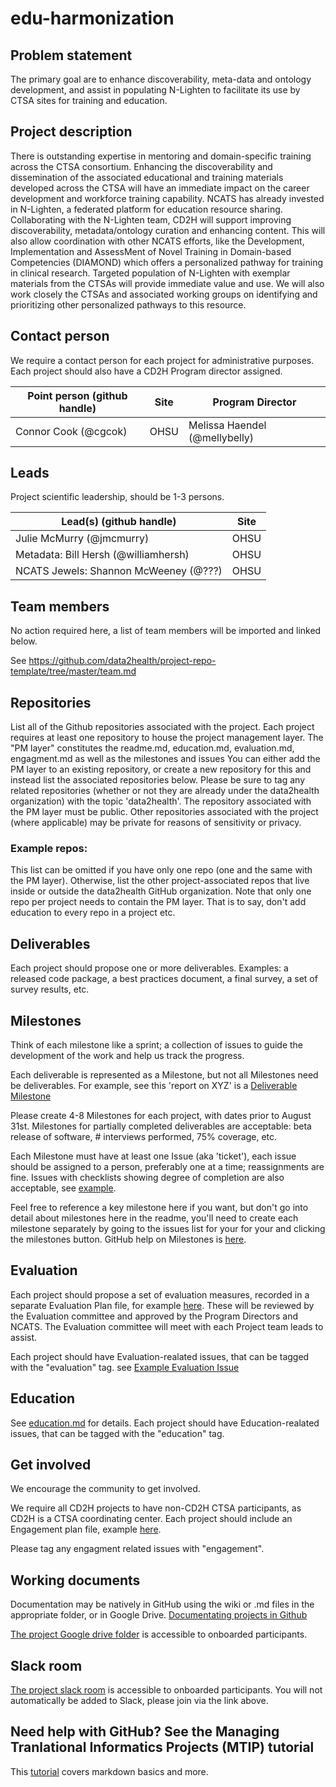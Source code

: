 # edu-harmonization

## Problem statement
The primary goal are to enhance discoverability, meta-data and ontology development,
and assist in populating N-Lighten to facilitate its use by CTSA sites for training and 
education. 


## Project description
There is outstanding expertise in mentoring and domain-specific training across the CTSA consortium. Enhancing the discoverability and dissemination of the associated educational and training materials developed across the CTSA will have an immediate impact on the career development and workforce training capability. NCATS has already invested in N-Lighten, a federated platform for education resource sharing. Collaborating with the N-Lighten team, CD2H will support improving discoverability, metadata/ontology curation and enhancing content. This will also allow coordination with other NCATS efforts, like the Development, Implementation and AssessMent of Novel Training in Domain-based Competencies (DIAMOND) which offers a personalized pathway for training in clinical research. Targeted population of N-Lighten with exemplar materials from the CTSAs will provide immediate value and use. We will also work closely the CTSAs and associated working groups on identifying and prioritizing other personalized pathways to this resource.


## Contact person

We require a contact person for each project for administrative purposes. Each project should also have a CD2H Program director assigned.

Point person (github handle) | Site | Program Director
----------|--------------|---------------
Connor Cook (@cgcok) | OHSU | Melissa Haendel (@mellybelly)



## Leads 

Project scientific leadership, should be 1-3 persons. 

Lead(s) (github handle) | Site
----------|--------------|
Julie McMurry (@jmcmurry) | OHSU 
Metadata: Bill Hersh (@williamhersh) | OHSU
NCATS Jewels: Shannon McWeeney (@???) | OHSU


## Team members 

No action required here, a list of team members will be imported and linked below.

See https://github.com/data2health/project-repo-template/tree/master/team.md

## Repositories

List all of the Github repositories associated with the project. Each project requires at least one repository to house the project management layer. The "PM layer" constitutes the readme.md, education.md, evaluation.md, engagment.md as well as the milestones and issues
You can either add the PM layer to an existing repository, or create a new repository for this and instead list the associated repositories below. Please be sure to tag any related repositories (whether or not they are already under the data2health organization) with the topic 'data2health'. The repository associated with the PM layer must be public. Other repositories associated with the project (where applicable) may be private for reasons of sensitivity or privacy. 

### Example repos:
This list can be omitted if you have only one repo (one and the same with the PM layer).
Otherwise, list the other project-associated repos that live inside or outside the data2health GitHub organization.
Note that only one repo per project needs to contain the PM layer. That is to say, don't add education to every repo in a project etc.

## Deliverables
Each project should propose one or more deliverables. Examples: a released code package, a best practices document, a final survey, a set of survey results, etc.

## Milestones 

Think of each milestone like a sprint; a collection of issues to guide the development of the work and help us track the progress.

Each deliverable is represented as a Milestone, but not all Milestones need be deliverables. For example, see this 'report on XYZ' is a [Deliverable Milestone](https://github.com/data2health/project-repo-template/milestone/2)

Please create 4-8 Milestones for each project, with dates prior to August 31st.  Milestones for partially completed deliverables are acceptable: beta release of software, # interviews performed, 75% coverage, etc. 

Each Milestone must have at least one Issue (aka 'ticket'), each issue should be assigned to a person, preferably one at a time; reassignments are fine. Issues with checklists showing degree of completion are also acceptable, see [example](https://github.com/data2health/project-repo-template/issues/2).

Feel free to reference a key milestone here if you want, but don't go into detail about milestones here in the readme, you'll need to create each milestone separately by going to the issues list for your for your and clicking the milestones button. GitHub help on Milestones is [here](https://help.github.com/articles/creating-and-editing-milestones-for-issues-and-pull-requests/).

## Evaluation
Each project should propose a set of evaluation measures, recorded in a separate Evaluation Plan file, for example [here](https://github.com/data2health/project-repo-template/blob/master/evaluation.md). These will be reviewed by the Evaluation committee and approved by the Program Directors and NCATS. The Evaluation committee will meet with each Project team leads to assist. 

Each project should have Evaluation-realated issues, that can be tagged with the "evaluation" tag. see [Example Evaluation Issue](https://github.com/data2health/project-repo-template/issues/5)

## Education
See [education.md](https://github.com/data2health/project-repo-template/blob/master/education.md) for details. Each project should have Education-realated issues, that can be tagged with the "education" tag. 

## Get involved
We encourage the community to get involved. 

We require all CD2H projects to have non-CD2H CTSA participants, as CD2H is a CTSA coordinating center. Each project should include an Engagement plan file, example [here](https://github.com/data2health/project-repo-template/blob/master/engagement.md). 

Please tag any engagment related issues with "engagement".

## Working documents
Documentation may be natively in GitHub using the wiki or .md files in the appropriate folder, or in Google Drive.
[Documentating projects in Github](https://guides.github.com/features/wikis/)

[The project Google drive folder](https://drive.google.com/drive/u/0/folders/1vLp-H32KTNobiZF2cK82At90S6dVJNUf) is accessible to onboarded participants. 

## Slack room
[The project slack room](https://cd2h.slack.com/messages/C9D9SQWEQ) is accessible to onboarded participants. You will not automatically be added to Slack, please join via the link above.

## Need help with GitHub? See the Managing Tranlational Informatics Projects (MTIP) tutorial

This [tutorial](https://data2health.github.io/mtip-tutorial/lessons/Lesson5.html) covers markdown basics and more.


